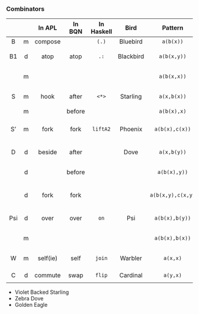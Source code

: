 ### Combinators

|||In APL|In BQN|In Haskell|Bird|Pattern|Smalltalk Keyword|Smalltalk Binary|
|:-:|:-:|:-:|:-:|:-:|:-:|:-:|:-:|:-:|
|B|m|compose||`(.)`|Bluebird|`a(b(x))` |||
|B1|d|atop|atop|`.:`|Blackbird|`a(b(x,y))`|`x atop: y with: a and: b`|`<\|>`|
||m|||||`a(b(x,x))`|`x ???With: a and: b`||
|S|m|hook|after|`<*>`|Starling|`a(x,b(x))`|`x hookWith: a and: b`|`<*>`|
| |m||before|||`a(b(x),x)`||`<*>`|
|S’|m|fork|fork|`liftA2`|Phoenix|`a(b(x),c(x))`|`x forkWith: a and: b and: c`||
|D|d|beside|after||Dove|`a(x,b(y))`|`x after: y with: a and: b`|`<->`|
||d||before|||`a(b(x),y))`|`x before: y with: a and: b`|`<->`|
||d|fork|fork|||`a(b(x,y),c(x,y)`|`x fork: y with: a and: b and: c`||
|Psi|d|over|over|`on`|Psi|`a(b(x),b(y))`|`x over: y with: a and: b`|`<\|>`|
||m|||||`a(b(x),b(x))`|`x ???With: a and: b`|
|W|m|self(ie)|self|`join`|Warbler|`a(x,x)`|`x dupWith: a`||
|C|d|commute|swap|`flip`|Cardinal|`a(y,x)`|`x flip: y with: a`||

* Violet Backed Starling
* Zebra Dove
* Golden Eagle
